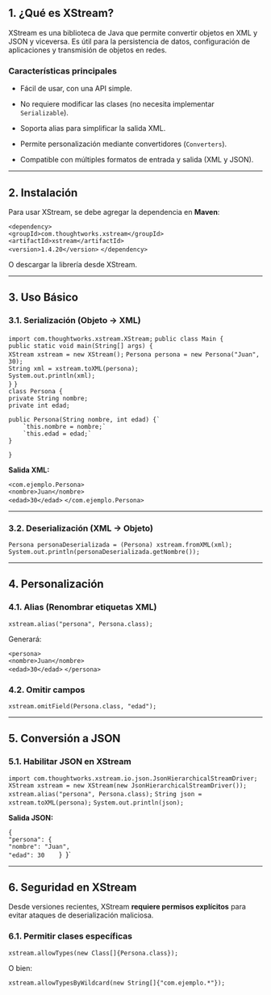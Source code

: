 ## **1. ¿Qué es XStream?**

XStream es una biblioteca de Java que permite convertir objetos en XML y JSON y viceversa. Es útil para la persistencia de datos, configuración de aplicaciones y transmisión de objetos en redes.

### **Características principales**

- Fácil de usar, con una API simple.
    
- No requiere modificar las clases (no necesita implementar `Serializable`).
    
- Soporta alias para simplificar la salida XML.
    
- Permite personalización mediante convertidores (`Converters`).
    
- Compatible con múltiples formatos de entrada y salida (XML y JSON).
    

---

## **2. Instalación**

Para usar XStream, se debe agregar la dependencia en **Maven**:

`<dependency>`     
	`<groupId>com.thoughtworks.xstream</groupId>     <artifactId>xstream</artifactId>`     
	`<version>1.4.20</version>`
`</dependency>`

O descargar la librería desde XStream.

---

## **3. Uso Básico**

### **3.1. Serialización (Objeto → XML)**


`import com.thoughtworks.xstream.XStream;` 
`public class Main {`     
	`public static void main(String[] args) {`         
		`XStream xstream = new XStream();`
		`Persona persona = new Persona("Juan", 30);`          
		`String xml = xstream.toXML(persona);`         
		`System.out.println(xml);`     
	`}` 
`}`  
`class Persona {`     
	`private String nombre;`     
	`private int edad;`      
	
	public Persona(String nombre, int edad) {`
		`this.nombre = nombre;` 
		`this.edad = edad;` 
	}
`}`

**Salida XML:**

`<com.ejemplo.Persona>`   
	`<nombre>Juan</nombre>`   
	`<edad>30</edad>` 
`</com.ejemplo.Persona>`

---

### **3.2. Deserialización (XML → Objeto)**

`Persona personaDeserializada = (Persona) xstream.fromXML(xml); System.out.println(personaDeserializada.getNombre());`

---

## **4. Personalización**

### **4.1. Alias (Renombrar etiquetas XML)**

`xstream.alias("persona", Persona.class);`

Generará:

`<persona>`   
	`<nombre>Juan</nombre>`  
	`<edad>30</edad>` 
`</persona>`

### **4.2. Omitir campos**

`xstream.omitField(Persona.class, "edad");`

---

## **5. Conversión a JSON**

### **5.1. Habilitar JSON en XStream**

`import com.thoughtworks.xstream.io.json.JsonHierarchicalStreamDriver;`  
`XStream xstream = new XStream(new JsonHierarchicalStreamDriver()); xstream.alias("persona", Persona.class);` 
`String json = xstream.toXML(persona);` 
`System.out.println(json);`

**Salida JSON:**

`{`   
	`"persona": {`     
		`"nombre": "Juan",`     
		`"edad": 30   
	`}`
`}`

---

## **6. Seguridad en XStream**

Desde versiones recientes, XStream **requiere permisos explícitos** para evitar ataques de deserialización maliciosa.

### **6.1. Permitir clases específicas**

`xstream.allowTypes(new Class[]{Persona.class});`

O bien:

`xstream.allowTypesByWildcard(new String[]{"com.ejemplo.*"});`